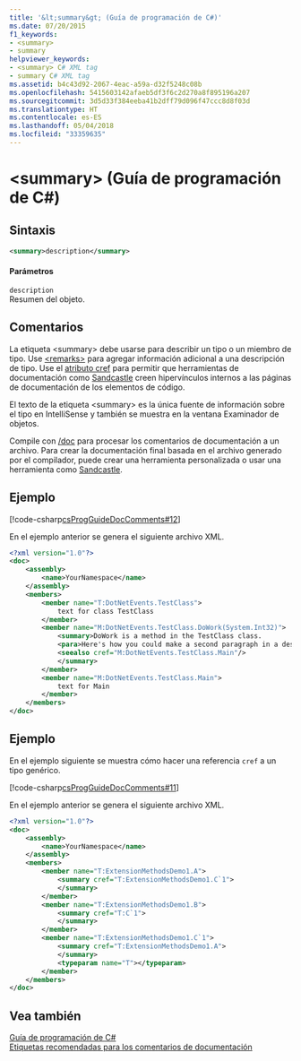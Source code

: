 ```yaml
---
title: '&lt;summary&gt; (Guía de programación de C#)'
ms.date: 07/20/2015
f1_keywords:
- <summary>
- summary
helpviewer_keywords:
- <summary> C# XML tag
- summary C# XML tag
ms.assetid: b4c43d92-2067-4eac-a59a-d32f5248c08b
ms.openlocfilehash: 5415603142afaeb5df3f6c2d270a8f895196a207
ms.sourcegitcommit: 3d5d33f384eeba41b2dff79d096f47ccc8d8f03d
ms.translationtype: HT
ms.contentlocale: es-ES
ms.lasthandoff: 05/04/2018
ms.locfileid: "33359635"
---
```

# <a name="ltsummarygt-c-programming-guide"></a>&lt;summary&gt; (Guía de programación de C#)
## <a name="syntax"></a>Sintaxis  
  
```xml  
<summary>description</summary>  
```  
  
#### <a name="parameters"></a>Parámetros  
 `description`  
 Resumen del objeto.  
  
## <a name="remarks"></a>Comentarios  
 La etiqueta \<summary> debe usarse para describir un tipo o un miembro de tipo. Use [\<remarks>](../../../csharp/programming-guide/xmldoc/remarks.md) para agregar información adicional a una descripción de tipo. Use el [atributo cref](../../../csharp/programming-guide/xmldoc/cref-attribute.md) para permitir que herramientas de documentación como [Sandcastle](https://github.com/EWSoftware/SHFB) creen hipervínculos internos a las páginas de documentación de los elementos de código.  
  
 El texto de la etiqueta \<summary> es la única fuente de información sobre el tipo en IntelliSense y también se muestra en la ventana Examinador de objetos.  
  
 Compile con [/doc](../../../csharp/language-reference/compiler-options/doc-compiler-option.md) para procesar los comentarios de documentación a un archivo. Para crear la documentación final basada en el archivo generado por el compilador, puede crear una herramienta personalizada o usar una herramienta como [Sandcastle](https://github.com/EWSoftware/SHFB).  
  
## <a name="example"></a>Ejemplo  
 [!code-csharp[csProgGuideDocComments#12](../../../csharp/programming-guide/xmldoc/codesnippet/CSharp/summary_1.cs)]  
  
 En el ejemplo anterior se genera el siguiente archivo XML.  
  
```xml  
<?xml version="1.0"?>  
<doc>  
    <assembly>  
        <name>YourNamespace</name>  
    </assembly>  
    <members>  
        <member name="T:DotNetEvents.TestClass">  
            text for class TestClass  
        </member>  
        <member name="M:DotNetEvents.TestClass.DoWork(System.Int32)">  
            <summary>DoWork is a method in the TestClass class.  
            <para>Here's how you could make a second paragraph in a description. <see cref="M:System.Console.WriteLine(System.String)"/> for information about output statements.</para>  
            <seealso cref="M:DotNetEvents.TestClass.Main"/>  
            </summary>  
        </member>  
        <member name="M:DotNetEvents.TestClass.Main">  
            text for Main  
        </member>  
    </members>  
</doc>  
```  
  
## <a name="example"></a>Ejemplo  
 En el ejemplo siguiente se muestra cómo hacer una referencia `cref` a un tipo genérico.  
  
 [!code-csharp[csProgGuideDocComments#11](../../../csharp/programming-guide/xmldoc/codesnippet/CSharp/summary_2.cs)]  
  
 En el ejemplo anterior se genera el siguiente archivo XML.  
  
```xml  
<?xml version="1.0"?>  
<doc>  
    <assembly>  
        <name>YourNamespace</name>  
    </assembly>  
    <members>  
        <member name="T:ExtensionMethodsDemo1.A">  
            <summary cref="T:ExtensionMethodsDemo1.C`1">  
            </summary>  
        </member>  
        <member name="T:ExtensionMethodsDemo1.B">  
            <summary cref="T:C`1">  
            </summary>  
        </member>  
        <member name="T:ExtensionMethodsDemo1.C`1">  
            <summary cref="T:ExtensionMethodsDemo1.A">  
            </summary>  
            <typeparam name="T"></typeparam>  
        </member>  
    </members>  
</doc>  
```  
  
## <a name="see-also"></a>Vea también  
 [Guía de programación de C#](../../../csharp/programming-guide/index.md)  
 [Etiquetas recomendadas para los comentarios de documentación](../../../csharp/programming-guide/xmldoc/recommended-tags-for-documentation-comments.md)
